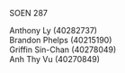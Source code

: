 SOEN 287

Anthony Ly (40282737)<br>
Brandon Phelps (40215190) <br>
Griffin Sin-Chan (40278049) <br>
Anh Thy Vu (40270849) 
